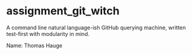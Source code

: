 # assignment_git_witch
A command line natural language-ish GitHub querying machine, written test-first with modularity in mind.

Name: Thomas Hauge
